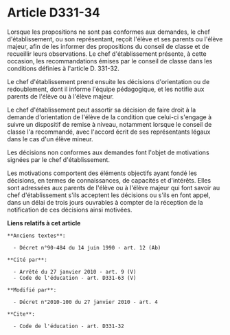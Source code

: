 # Article D331-34

Lorsque les propositions ne sont pas conformes aux demandes, le chef d'établissement, ou son représentant, reçoit l'élève et
ses parents ou l'élève majeur, afin de les informer des propositions du conseil de classe et de recueillir leurs
observations. Le chef d'établissement présente, à cette occasion, les recommandations émises par le conseil de classe dans
les conditions définies à l'article D. 331-32. 

Le chef d'établissement prend ensuite les décisions d'orientation ou de redoublement, dont il informe l'équipe pédagogique,
et les notifie aux parents de l'élève ou à l'élève majeur. 

Le chef d'établissement peut assortir sa décision de faire droit à la demande d'orientation de l'élève de la condition que
celui-ci s'engage à suivre un dispositif de remise à niveau, notamment lorsque le conseil de classe l'a recommandé, avec
l'accord écrit de ses représentants légaux dans le cas d'un élève mineur. 

Les décisions non conformes aux demandes font l'objet de motivations signées par le chef d'établissement. 

Les motivations comportent des éléments objectifs ayant fondé les décisions, en termes de connaissances, de capacités et
d'intérêts. Elles sont adressées aux parents de l'élève ou à l'élève majeur qui font savoir au chef d'établissement s'ils
acceptent les décisions ou s'ils en font appel, dans un délai de trois jours ouvrables à compter de la réception de la
notification de ces décisions ainsi motivées.

**Liens relatifs à cet article**

	**Anciens textes**:

	  - Décret n°90-484 du 14 juin 1990 - art. 12 (Ab)

	**Cité par**:

	  - Arrêté du 27 janvier 2010 - art. 9 (V)
	  - Code de l'éducation - art. D331-63 (V)

	**Modifié par**:

	  - Décret n°2010-100 du 27 janvier 2010 - art. 4

	**Cite**:

	  - Code de l'éducation - art. D331-32
